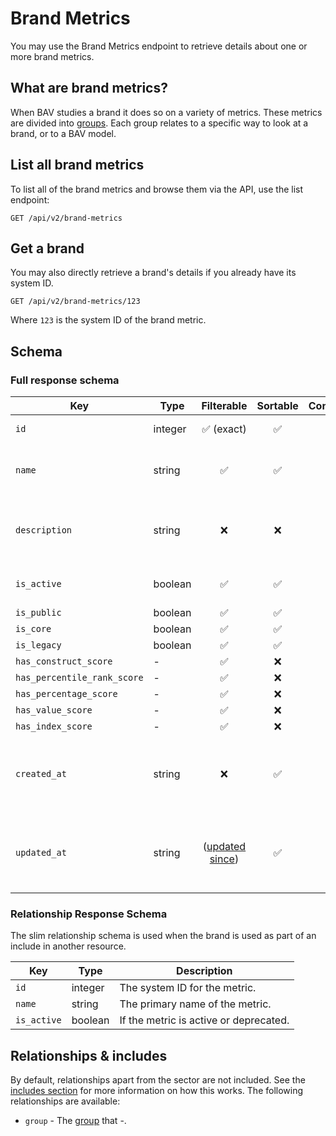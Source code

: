 # Brand Metrics

You may use the Brand Metrics endpoint to retrieve details about one or more brand metrics.

## What are brand metrics?

When BAV studies a brand it does so on a variety of metrics. These metrics are divided into [groups](./metric-groups.md). Each group relates
to a specific way to look at a brand, or to a BAV model.

## List all brand metrics

To list all of the brand metrics and browse them via the API, use the list endpoint:

```http request
GET /api/v2/brand-metrics
```

## Get a brand

You may also directly retrieve a brand's details if you already have its system ID.

```http request
GET /api/v2/brand-metrics/123
```

Where `123` is the system ID of the brand metric.

## Schema

### Full response schema

| Key                         | Type    |                Filterable                 |      Sortable      |    Configurable    | Description                                                 |
|-----------------------------|---------|:-----------------------------------------:|:------------------:|:------------------:|-------------------------------------------------------------|
| `id`                        | integer |        :white_check_mark: (exact)         | :white_check_mark: | :white_check_mark: | The system ID.                                              |
| `name`                      | string  |            :white_check_mark:             | :white_check_mark: | :white_check_mark: | The primary name of the metric.                             |
| `description`               | string  |                    :x:                    |        :x:         | :white_check_mark: | A short description on what this metric is about.           |
| `is_active`                 | boolean |            :white_check_mark:             | :white_check_mark: | :white_check_mark: | If the metric is active or deprecated.                      |
| `is_public`                 | boolean |            :white_check_mark:             | :white_check_mark: | :white_check_mark: | -                                                           |
| `is_core`                   | boolean |            :white_check_mark:             | :white_check_mark: | :white_check_mark: | -                                                           |
| `is_legacy`                 | boolean |            :white_check_mark:             | :white_check_mark: | :white_check_mark: | -                                                           |
| `has_construct_score`       | -       |            :white_check_mark:             |        :x:         | :white_check_mark: | -                                                           |
| `has_percentile_rank_score` | -       |            :white_check_mark:             |        :x:         | :white_check_mark: | -                                                           |
| `has_percentage_score`      | -       |            :white_check_mark:             |        :x:         | :white_check_mark: | -                                                           |
| `has_value_score`           | -       |            :white_check_mark:             |        :x:         | :white_check_mark: | -                                                           |
| `has_index_score`           | -       |            :white_check_mark:             |        :x:         | :white_check_mark: | -                                                           |
| `created_at`                | string  |                    :x:                    | :white_check_mark: | :white_check_mark: | A datetime string when this brand metric was first created. |
| `updated_at`                | string  | ([updated since](../customizing/filters)) | :white_check_mark: | :white_check_mark: | A datetime string when this brand metric was last updated.  |

### Relationship Response Schema

The slim relationship schema is used when the brand is used as part of an include in another resource.

| Key            | Type    | Description                            |
|----------------|---------|----------------------------------------|
| `id`           | integer | The system ID for the metric.          |
| `name`         | string  | The primary name of the metric.        |
| `is_active`    | boolean | If the metric is active or deprecated. |


## Relationships & includes

By default, relationships apart from the sector are not included. See
the [includes section](../customizing/includes) for more information on how this works. The following relationships
are available:

- `group` - The [group](./metric-groups.md) that -.
